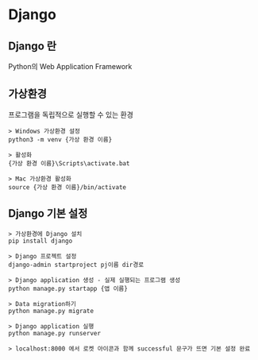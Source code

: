 # Django

## Django 란
Python의 Web Application Framework

## 가상환경
프로그램을 독립적으로 실행할 수 있는 환경
```
> Windows 가상환경 설정
python3 -m venv {가상 환경 이름}

> 활성화
{가상 환경 이름}\Scripts\activate.bat 

> Mac 가상환경 활성화
source {가상 환경 이름}/bin/activate
```

## Django 기본 설정
```
> 가상환경에 Django 설치 
pip install django 

> Django 프로젝트 설정
django-admin startproject pj이름 dir경로 

> Django application 생성 - 실제 실행되는 프로그램 생성
python manage.py startapp {앱 이름} 

> Data migration하기
python manage.py migrate 

> Django application 실행
python manage.py runserver 

> localhost:8000 에서 로켓 아이콘과 함께 successful 문구가 뜨면 기본 설정 완료
```

